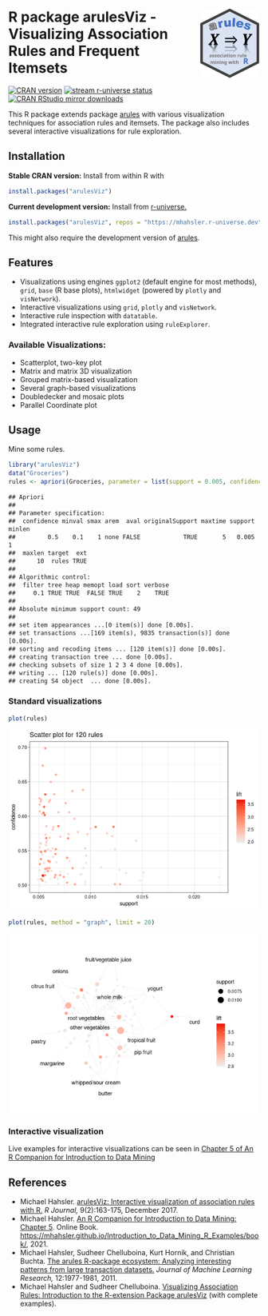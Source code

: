 
# <img src="man/figures/logo.svg" align="right" height="139" /> R package arulesViz - Visualizing Association Rules and Frequent Itemsets

[![CRAN
version](http://www.r-pkg.org/badges/version/arulesViz)](https://CRAN.R-project.org/package=arulesViz)
[![stream r-universe
status](https://mhahsler.r-universe.dev/badges/arulesViz)](https://mhahsler.r-universe.dev/arulesViz)
[![CRAN RStudio mirror
downloads](http://cranlogs.r-pkg.org/badges/arulesViz)](https://CRAN.R-project.org/package=arulesViz)

This R package extends package
[arules](https://github.com/mhahsler/arules) with various visualization
techniques for association rules and itemsets. The package also includes
several interactive visualizations for rule exploration.

## Installation

**Stable CRAN version:** Install from within R with

``` r
install.packages("arulesViz")
```

**Current development version:** Install from
[r-universe.](https://mhahsler.r-universe.dev/arulesViz)

``` r
install.packages("arulesViz", repos = "https://mhahsler.r-universe.dev")
```

This might also require the development version of
[arules](https://github.com/mhahsler/arules).

## Features

- Visualizations using engines `ggplot2` (default engine for most
  methods), `grid`, `base` (R base plots), `htmlwidget` (powered by
  `plotly` and `visNetwork`).
- Interactive visualizations using `grid`, `plotly` and `visNetwork`.
- Interactive rule inspection with `datatable`.
- Integrated interactive rule exploration using `ruleExplorer`.

### Available Visualizations:

- Scatterplot, two-key plot
- Matrix and matrix 3D visualization
- Grouped matrix-based visualization
- Several graph-based visualizations
- Doubledecker and mosaic plots
- Parallel Coordinate plot

## Usage

Mine some rules.

``` r
library("arulesViz")
data("Groceries")
rules <- apriori(Groceries, parameter = list(support = 0.005, confidence = 0.5))
```

    ## Apriori
    ## 
    ## Parameter specification:
    ##  confidence minval smax arem  aval originalSupport maxtime support minlen
    ##         0.5    0.1    1 none FALSE            TRUE       5   0.005      1
    ##  maxlen target  ext
    ##      10  rules TRUE
    ## 
    ## Algorithmic control:
    ##  filter tree heap memopt load sort verbose
    ##     0.1 TRUE TRUE  FALSE TRUE    2    TRUE
    ## 
    ## Absolute minimum support count: 49 
    ## 
    ## set item appearances ...[0 item(s)] done [0.00s].
    ## set transactions ...[169 item(s), 9835 transaction(s)] done [0.00s].
    ## sorting and recoding items ... [120 item(s)] done [0.00s].
    ## creating transaction tree ... done [0.00s].
    ## checking subsets of size 1 2 3 4 done [0.00s].
    ## writing ... [120 rule(s)] done [0.00s].
    ## creating S4 object  ... done [0.00s].

### Standard visualizations

``` r
plot(rules)
```

![](inst/README_files/scatterplot-1.png)<!-- -->

``` r
plot(rules, method = "graph", limit = 20)
```

![](inst/README_files/graph-1.png)<!-- -->

### Interactive visualization

Live examples for interactive visualizations can be seen in [Chapter 5
of An R Companion for Introduction to Data
Mining](https://mhahsler.github.io/Introduction_to_Data_Mining_R_Examples/book/association-analysis-basic-concepts-and-algorithms.html#interactive-visualizations)

## References

- Michael Hahsler. [arulesViz: Interactive visualization of association
  rules with
  R.](https://journal.r-project.org/archive/2017/RJ-2017-047/RJ-2017-047.pdf)
  *R Journal,* 9(2):163-175, December 2017.
- Michael Hahsler. [An R Companion for Introduction to Data Mining:
  Chapter
  5](https://mhahsler.github.io/Introduction_to_Data_Mining_R_Examples/book/association-analysis-basic-concepts-and-algorithms.html).
  Online Book.
  <https://mhahsler.github.io/Introduction_to_Data_Mining_R_Examples/book/>,
  2021.
- Michael Hahsler, Sudheer Chelluboina, Kurt Hornik, and Christian
  Buchta. [The arules R-package ecosystem: Analyzing interesting
  patterns from large transaction
  datasets.](https://jmlr.csail.mit.edu/papers/v12/hahsler11a.html)
  *Journal of Machine Learning Research,* 12:1977-1981, 2011.
- Michael Hahsler and Sudheer Chelluboina. [Visualizing Association
  Rules: Introduction to the R-extension Package
  arulesViz](https://cran.r-project.org/package=arulesViz/vignettes/arulesViz.pdf)
  (with complete examples).
